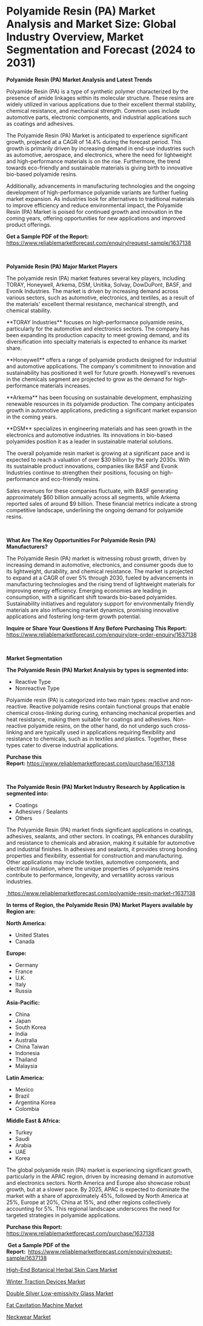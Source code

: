 <p><h1>Polyamide Resin (PA) Market Analysis and Market Size: Global Industry Overview, Market Segmentation and Forecast (2024 to 2031)</h1></p><p><strong>Polyamide Resin (PA) Market Analysis and Latest Trends</strong></p>
<p><p>Polyamide Resin (PA) is a type of synthetic polymer characterized by the presence of amide linkages within its molecular structure. These resins are widely utilized in various applications due to their excellent thermal stability, chemical resistance, and mechanical strength. Common uses include automotive parts, electronic components, and industrial applications such as coatings and adhesives.</p><p>The Polyamide Resin (PA) Market is anticipated to experience significant growth, projected at a CAGR of 14.4% during the forecast period. This growth is primarily driven by increasing demand in end-use industries such as automotive, aerospace, and electronics, where the need for lightweight and high-performance materials is on the rise. Furthermore, the trend towards eco-friendly and sustainable materials is giving birth to innovative bio-based polyamide resins.</p><p>Additionally, advancements in manufacturing technologies and the ongoing development of high-performance polyamide variants are further fueling market expansion. As industries look for alternatives to traditional materials to improve efficiency and reduce environmental impact, the Polyamide Resin (PA) Market is poised for continued growth and innovation in the coming years, offering opportunities for new applications and improved product offerings.</p></p>
<p><strong>Get a Sample PDF of the Report:&nbsp;</strong> <a href="https://www.reliablemarketforecast.com/enquiry/request-sample/1637138">https://www.reliablemarketforecast.com/enquiry/request-sample/1637138</a></p>
<p>&nbsp;</p>
<p><strong>Polyamide Resin (PA) Major Market Players</strong></p>
<p><p>The polyamide resin (PA) market features several key players, including TORAY, Honeywell, Arkema, DSM, Unitika, Solvay, DowDuPont, BASF, and Evonik Industries. The market is driven by increasing demand across various sectors, such as automotive, electronics, and textiles, as a result of the materials' excellent thermal resistance, mechanical strength, and chemical stability.</p><p>**TORAY Industries** focuses on high-performance polyamide resins, particularly for the automotive and electronics sectors. The company has been expanding its production capacity to meet growing demand, and its diversification into specialty materials is expected to enhance its market share.</p><p>**Honeywell** offers a range of polyamide products designed for industrial and automotive applications. The company's commitment to innovation and sustainability has positioned it well for future growth. Honeywell's revenues in the chemicals segment are projected to grow as the demand for high-performance materials increases.</p><p>**Arkema** has been focusing on sustainable development, emphasizing renewable resources in its polyamide production. The company anticipates growth in automotive applications, predicting a significant market expansion in the coming years.</p><p>**DSM** specializes in engineering materials and has seen growth in the electronics and automotive industries. Its innovations in bio-based polyamides position it as a leader in sustainable material solutions.</p><p>The overall polyamide resin market is growing at a significant pace and is expected to reach a valuation of over $30 billion by the early 2030s. With its sustainable product innovations, companies like BASF and Evonik Industries continue to strengthen their positions, focusing on high-performance and eco-friendly resins.</p><p>Sales revenues for these companies fluctuate, with BASF generating approximately $60 billion annually across all segments, while Arkema reported sales of around $9 billion. These financial metrics indicate a strong competitive landscape, underlining the ongoing demand for polyamide resins.</p></p>
<p>&nbsp;</p>
<p><strong>What Are The Key Opportunities For Polyamide Resin (PA) Manufacturers?</strong></p>
<p><p>The Polyamide Resin (PA) market is witnessing robust growth, driven by increasing demand in automotive, electronics, and consumer goods due to its lightweight, durability, and chemical resistance. The market is projected to expand at a CAGR of over 5% through 2030, fueled by advancements in manufacturing technologies and the rising trend of lightweight materials for improving energy efficiency. Emerging economies are leading in consumption, with a significant shift towards bio-based polyamides. Sustainability initiatives and regulatory support for environmentally friendly materials are also influencing market dynamics, promising innovative applications and fostering long-term growth potential.</p></p>
<p><strong>Inquire or Share Your Questions If Any Before Purchasing This Report:</strong> <a href="https://www.reliablemarketforecast.com/enquiry/pre-order-enquiry/1637138">https://www.reliablemarketforecast.com/enquiry/pre-order-enquiry/1637138</a></p>
<p>&nbsp;</p>
<p><strong>Market Segmentation</strong></p>
<p><strong>The Polyamide Resin (PA) Market Analysis by types is segmented into:</strong></p>
<p><ul><li>Reactive Type</li><li>Nonreactive Type</li></ul></p>
<p><p>Polyamide resin (PA) is categorized into two main types: reactive and non-reactive. Reactive polyamide resins contain functional groups that enable chemical cross-linking during curing, enhancing mechanical properties and heat resistance, making them suitable for coatings and adhesives. Non-reactive polyamide resins, on the other hand, do not undergo such cross-linking and are typically used in applications requiring flexibility and resistance to chemicals, such as in textiles and plastics. Together, these types cater to diverse industrial applications.</p></p>
<p><strong>Purchase this Report:&nbsp;</strong><a href="https://www.reliablemarketforecast.com/purchase/1637138">https://www.reliablemarketforecast.com/purchase/1637138</a></p>
<p>&nbsp;</p>
<p><strong>The Polyamide Resin (PA) Market Industry Research by Application is segmented into:</strong></p>
<p><ul><li>Coatings</li><li>Adhesives / Sealants</li><li>Others</li></ul></p>
<p><p>The Polyamide Resin (PA) market finds significant applications in coatings, adhesives, sealants, and other sectors. In coatings, PA enhances durability and resistance to chemicals and abrasion, making it suitable for automotive and industrial finishes. In adhesives and sealants, it provides strong bonding properties and flexibility, essential for construction and manufacturing. Other applications may include textiles, automotive components, and electrical insulation, where the unique properties of polyamide resins contribute to performance, longevity, and versatility across various industries.</p></p>
<p><a href="https://www.reliablemarketforecast.com/polyamide-resin-market-r1637138">&nbsp;https://www.reliablemarketforecast.com/polyamide-resin-market-r1637138</a></p>
<p><strong>In terms of Region, the Polyamide Resin (PA) Market Players available by Region are:</strong></p>
<p>
    <p> <strong> North America: </strong>
        <ul>
            <li>United States</li>
            <li>Canada</li>
        </ul>
        </p> 
    <p> <strong> Europe: </strong>
        <ul>
            <li>Germany</li>
            <li>France</li>
            <li>U.K.</li>
            <li>Italy</li>
            <li>Russia</li>
        </ul>
        </p> 
    <p> <strong> Asia-Pacific: </strong>
        <ul>
            <li>China</li>
            <li>Japan</li>
            <li>South Korea</li>
            <li>India</li>
            <li>Australia</li>
            <li>China Taiwan</li>
            <li>Indonesia</li>
            <li>Thailand</li>
            <li>Malaysia</li>
        </ul>
        </p> 
    <p> <strong> Latin America: </strong>
        <ul>
            <li>Mexico</li>
            <li>Brazil</li>
            <li>Argentina Korea</li>
            <li>Colombia</li>
        </ul>
        </p> 
    <p> <strong> Middle East & Africa: </strong>
        <ul>
            <li>Turkey</li>
            <li>Saudi</li>
            <li>Arabia</li>
            <li>UAE</li>
            <li>Korea</li>
        </ul>
    </p>
    </p>
<p><p>The global polyamide resin (PA) market is experiencing significant growth, particularly in the APAC region, driven by increasing demand in automotive and electronics sectors. North America and Europe also showcase robust growth, but at a slower pace. By 2025, APAC is expected to dominate the market with a share of approximately 45%, followed by North America at 25%, Europe at 20%, China at 15%, and other regions collectively accounting for 5%. This regional landscape underscores the need for targeted strategies in polyamide applications.</p></p>
<p><strong>Purchase this Report: </strong><a href="https://www.reliablemarketforecast.com/purchase/1637138">https://www.reliablemarketforecast.com/purchase/1637138</a></p>
<p>&nbsp;<strong>Get a Sample PDF of the Report:&nbsp;&nbsp;</strong><a href="https://www.reliablemarketforecast.com/enquiry/request-sample/1637138">https://www.reliablemarketforecast.com/enquiry/request-sample/1637138</a></p>
<p><strong></strong></p>
<p><p><a href="https://medium.com/@randolphrjaskolski96575/high-end-botanical-herbal-skin-care-market-industry-landscape-growth-trajectories-and-global-0ecb6ac2cd50?postPublishedType=repub">High-End Botanical Herbal Skin Care Market</a></p><p><a href="https://www.linkedin.com/pulse/future-innovation-global-winter-traction-devices-market-growth-rnjre?trackingId=akvVuUQITIiuykG6STydIA%3D%3D">Winter Traction Devices Market</a></p><p><a href="https://medium.com/@randolphrjaskolski96575/global-double-silver-low-emissivity-glass-market-is-projected-to-grow-at-a-cagr-of-8-1-cf06869112a6?postPublishedType=repub">Double Silver Low-emissivity Glass Market</a></p><p><a href="https://www.linkedin.com/pulse/emerging-fat-cavitation-machine-market-opportunities-analysis-ssqtf?trackingId=t7EQGVW7SK%2ByC%2B3LqjrWtg%3D%3D">Fat Cavitation Machine Market</a></p><p><a href="https://issuu.com/reportprime-2/docs/neckwear-market-size-2030.pptx_ba368945c4435b">Neckwear Market</a></p></p>